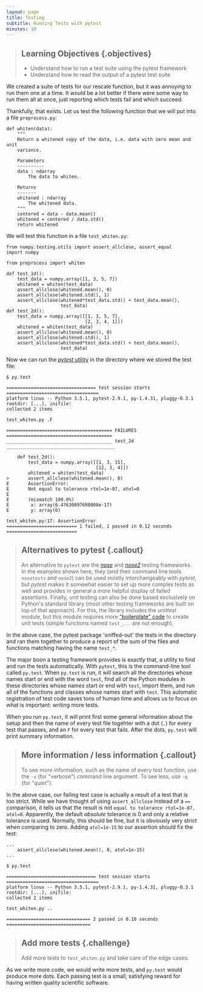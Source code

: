 ```yaml
---
layout: page
title: Testing
subtitle: Running Tests with pytest
minutes: 10
---
```

> ## Learning Objectives {.objectives}
>
> -   Understand how to run a test suite using the pytest framework
> -   Understand how to read the output of a pytest test suite


We created a suite of tests for our rescale function, but it was annoying to run
them one at a time. It would be a lot better if there were some way to run them
all at once, just reporting which tests fail and which succeed.

Thankfully, that exists. Let us test the following function that we will put
into a file `preprocess.py`:

~~~ {.python}
def whiten(data):
    """
    Return a whitened copy of the data, i.e. data with zero mean and unit
    variance.

    Parameters
    ----------
    data : ndarray
        The data to whiten.

    Returns
    -------
    whitened : ndarray
        The whitened data.
    """
    centered = data - data.mean()
    whitened = centered / data.std()
    return whitened
~~~

We will test this function in a file `test_whiten.py`:

~~~ {.python}
from numpy.testing.utils import assert_allclose, assert_equal
import numpy

from preprocess import whiten

def test_1d():
    test_data = numpy.array([1, 3, 5, 7])
    whitened = whiten(test_data)
    assert_allclose(whitened.mean(), 0)
    assert_allclose(whitened.std(), 1)
    assert_allclose(whitened*test_data.std() + test_data.mean(),
                    test_data)
def test_2d():
    test_data = numpy.array([[1, 3, 5, 7],
                             [2, 3, 4, 1]])
    whitened = whiten(test_data)
    assert_allclose(whitened.mean(), 0)
    assert_allclose(whitened.std(), 1)
    assert_allclose(whitened*test_data.std() + test_data.mean(),
                    test_data)
~~~

Now we can run the [*pytest* utility](http://pytest.org) in the directory where
we stored the test file:

~~~ {.bash}
$ py.test
~~~
~~~ {.output}
================================= test session starts ==================================
platform linux -- Python 3.5.1, pytest-2.9.1, py-1.4.31, pluggy-0.3.1
rootdir: [...], inifile:
collected 2 items

test_whiten.py .F

======================================= FAILURES =======================================
_______________________________________ test_2d ________________________________________

    def test_2d():
        test_data = numpy.array([[1, 3, 15],
                                 [12, 3, 4]])
        whitened = whiten(test_data)
>       assert_allclose(whitened.mean(), 0)
E       AssertionError:
E       Not equal to tolerance rtol=1e-07, atol=0
E       
E       (mismatch 100.0%)
E        x: array(6.47630097698008e-17)
E        y: array(0)

test_whiten.py:17: AssertionError
========================== 1 failed, 1 passed in 0.12 seconds ==========================
~~~

> ## Alternatives to pytest {.callout}
> An alternative to `pytest` are the [*nose*](https://nose.readthedocs.io) and
> [*nose2*](https://nose2.readthedocs.io) testing frameworks. In the
> examples shown here, they (and their command line tools `nosetests` and
> `nose2`) can be used mostly interchangeably with *pytest*, but *pytest* makes
> it somewhat easier to set up more complex tests as well and provides in general
> a more helpful display of failed assertions.
> Finally, unit testing can also be done based exclusively on Python's standard library
> (most other testing frameworks are built on top of that approach). For this, the
> library includes the *unittest* module, but this module requires more
["boilerplate" code](https://en.wikipedia.org/wiki/Boilerplate_code)
> to create unit tests (simple functions named `test_...` are not enough).

In the above case, the pytest package 'sniffed-out' the tests in the
directory and ran them together to produce a report of the sum of the files and
functions matching having the name `test_*`.

The major boon a testing framework provides is exactly that, a utility to find and run the
tests automatically. With `pytest`, this is the command-line tool called
`py.test`.  When `py.test` is run, it will search all the directories whose names start or
end with the word `test`, find all of the Python modules in these directories
whose names start or end with `test`, import them, and run all of the functions and classes
whose names start with `test`.
This automatic registration of test code saves tons of human time and allows us to
focus on what is important: writing more tests.

When you run `py.test`, it will print first some general information about the
setup and then the name of every test file togehter with a dot (`.`) for every test
that passes, and an `F` for every test that fails. After the dots, `py.test`
will print summary information.

> ## More information / less information {.callout}
> To see more information, such as the name of every test function, use the `-v` (for "verbose") command line argument. To see less, use `-q` (for "quiet").

In the above case, our failing test case is actually a result of a test that is
too strict. While we have thought of using `assert_allclose` instead of a `==`
comparison, it tells us that the result is not
`equal to tolerance rtol=1e-07, atol=0`. Apparently, the default *absolute*
tolerance is 0 and only a relative tolerance is used. Normally, this should be
fine, but it is obviously very strict when comparing to zero. Adding `atol=1e-15` to our assertion
should fix the test:

~~~ {.python}
...
    assert_allclose(whitened.mean(), 0, atol=1e-15)
...
~~~
~~~ {.bash}
$ py.test
~~~
~~~ {.output}
================================= test session starts ==================================
platform linux -- Python 3.5.1, pytest-2.9.1, py-1.4.31, pluggy-0.3.1
rootdir: [...], inifile:
collected 2 items

test_whiten.py ..

=============================== 2 passed in 0.10 seconds ===============================
~~~

> ## Add more tests {.challenge}
>
> Add more tests to `test_whiten.py` and take care of the edge cases.

As we write more code, we would write more tests, and `py.test` would produce
more dots.  Each passing test is a small, satisfying reward for having written
quality scientific software.
